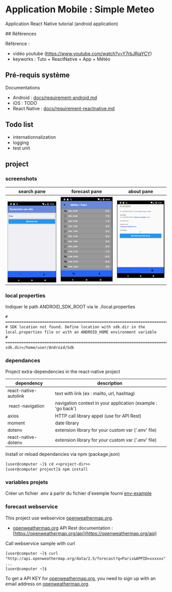 Application Mobile : Simple Meteo
========================================

Application React Native tutorial (android application)

## Références

Référence :
* vidéo youtube (https://www.youtube.com/watch?v=Y7rbJRjaYCY)
* keyworks : Tuto + ReactNative + App + Météo

## Pré-requis système

Documentations
* Android : [docs/requirement-android.md](docs/requirement-android.md)
* iOS : TODO
* React Native : [docs/requirement-reactnative.md](docs/requirement-reactnative.md)

## Todo list

* internationnalization
* logging
* test unit

## project

### screenshots

| search pane                              | forecast pane                                | about pane                              |
|:----------------------------------------:|:--------------------------------------------:|:---------------------------------------:|
| ![Search](screenshots/pane-search.png)   | ![Forecast](screenshots/pane-forecast.png)   | ![About](screenshots/pane-about.png)    |


### local properties

Indiquer le path ANDROID_SDK_ROOT via le ./local.properties
~~~text
# ====================================================================================================================================
# SDK location not found. Define location with sdk.dir in the local.properties file or with an ANDROID_HOME environment variable
# ====================================================================================================================================
sdk.dir=/home/user/Android/Sdk
~~~

### dependances

Project extra-dependencies in the react-native project

| dependency                | description                                                      |
|-------------------------- |----------------------------------------------------------------- |
| react-native-autolink     | text with link (ex : mailto, url, hashtag)                       |
| react-navigation          | navigation context in your application (example : 'go back')     |
| axios                     | HTTP call library appel (use for API Rest)                       |
| moment                    | date library                                                     |
| dotenv                    | extension library for your custom var ('.env' file)              |
| react-native-dotenv       | extension library for your custom var ('.env' file)              |

Install or reload dependancies via npm (package.json)
~~~shell
[user@computer ~]$ cd <<project-dir>>
[user@computer project]$ npm install
~~~


### variables projets

Créer un fichier .env à partir du fichier d'exemple fourni [env-example](env-example)

### forecast webservice

This project use webservice [openweathermap.org](https://openweathermap.org).

* [openweathermap.org](https://openweathermap.org) API Rest documentation : [https://openweathermap.org/api](https://openweathermap.org/api)

Call webservice sample with curl
~~~
[user@computer ~]$ curl "http://api.openweathermap.org/data/2.5/forecast?q=Paris&APPID=xxxxxx"
...
[user@computer ~]$ 
~~~

To get a API KEY for [openweathermap.org](https://openweathermap.org), you need to sign up with an email address on [openweathermap.org](https://openweathermap.org).

